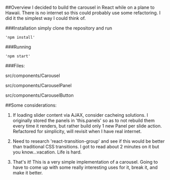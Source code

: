 ##Overview
I decided to build the carousel in React while on a plane to Hawaii. There is no internet so this could probably use some refactoring. I did it the simplest way I could think of. 

###Installation
simply clone the repository and run

```
'npm install'
```

###Running
```
'npm start'
```

###Files:

src/components/Carousel

src/components/CarouselPanel

src/components/CarouselButton


##Some considerations:

1. If loading slider content via AJAX, consider cacheing solutions. I originally stored the panels in 'this.panels' so as to not rebuild them every time it renders, but rather build only 1 new Panel per slide action. Refactored for simplicity, will revisit when I have real internet.

2. Need to research 'react-transition-group' and see if this would be better than traditional CSS transitions. I got to read about 2 minutes on it but you know...vacation. Life is hard.

3. That's it! This is a very simple implementation of a carousel. Going to have to come up with some really interesting uses for it, break it, and make it better.
